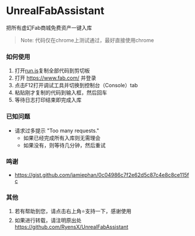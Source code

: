 # UnrealFabAssistant

把所有虚幻Fab商城免费资产一键入库

>Note: 代码仅在chrome上测试通过，最好直接使用chrome

### 如何使用
1. 打开[run.js](/run.js)复制全部代码到剪切板
2. 打开 https://www.fab.com/ 并登录
4. 点击F12打开调试工具并切换到控制台（Console）tab
5. 粘贴刚才复制的代码到输入框，然后回车
6. 等待日志打印结束即完成入库

### 已知问题
- 请求过多提示 "Too many requests."
    - 如果已经完成所有入库则无需理会
    - 如果没有，则等待几分钟，然后重试

### 鸣谢
- https://gist.github.com/jamiephan/0c04986c7f2e62d5c87c4e8c8ce115fc

### 其他
1. 若有帮助到您，请点击右上角⭐支持一下，感谢使用
1. 如果进行转载，请注明原出处 https://github.com/RyensX/UnrealFabAssistant
